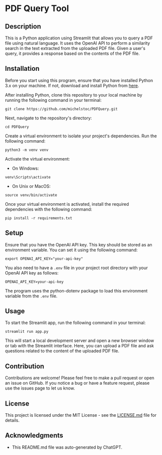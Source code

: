 # PDF Query Tool

## Description

This is a Python application using Streamlit that allows you to query a PDF file using natural language. It uses the OpenAI API to perform a similarity search in the text extracted from the uploaded PDF file. Given a user's query, it provides a response based on the contents of the PDF file.

## Installation

Before you start using this program, ensure that you have installed Python 3.x on your machine. If not, download and install Python from [here](https://www.python.org/downloads/).

After installing Python, clone this repository to your local machine by running the following command in your terminal:

```
git clone https://github.com/michelstoc/PDFQuery.git
```

Next, navigate to the repository's directory:

```
cd PDFQuery
```

Create a virtual environment to isolate your project's dependencies. Run the following command:

```
python3 -m venv venv
```

Activate the virtual environment:

- On Windows:
```
venv\Scripts\activate
```
- On Unix or MacOS:
```
source venv/bin/activate
```

Once your virtual environment is activated, install the required dependencies with the following command:

```
pip install -r requirements.txt
```

## Setup

Ensure that you have the OpenAI API key. This key should be stored as an environment variable. You can set it using the following command:

```
export OPENAI_API_KEY="your-api-key"
```

You also need to have a `.env` file in your project root directory with your OpenAI API key as follows:

```
OPENAI_API_KEY=your-api-key
```

The program uses the python-dotenv package to load this environment variable from the `.env` file.

## Usage

To start the Streamlit app, run the following command in your terminal:

```
streamlit run app.py
```

This will start a local development server and open a new browser window or tab with the Streamlit interface. Here, you can upload a PDF file and ask questions related to the content of the uploaded PDF file.

## Contribution

Contributions are welcome! Please feel free to make a pull request or open an issue on GitHub. If you notice a bug or have a feature request, please use the issues page to let us know.

## License

This project is licensed under the MIT License - see the [LICENSE.md](LICENSE.md) file for details.

## Acknowledgments

- This README.md file was auto-generated by ChatGPT.